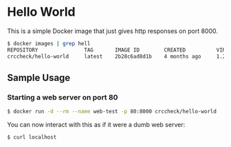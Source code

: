 Hello World
===========

This is a simple Docker image that just gives http responses on port 8000.

```bash
$ docker images | grep hell
REPOSITORY               TAG       IMAGE ID        CREATED          VIRTUAL SIZE
crccheck/hello-world     latest    2b28c6ad8d1b    4 months ago     1.2MB
```


Sample Usage
------------

### Starting a web server on port 80

```bash
$ docker run -d --rm --name web-test -p 80:8000 crccheck/hello-world
```

You can now interact with this as if it were a dumb web server:

```
$ curl localhost
```
